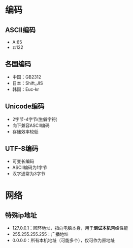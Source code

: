 # 编码
## ASCII编码 
- A:65
- z:122
## 各国编码
- 中国：GB2312
- 日本：Shift_JIS
- 韩国：Euc-kr
## Unicode编码
- 2字节-4字节(生僻字符)
- 向下兼容ASCII编码
- 存储效率较低
## UTF-8编码
- 可变长编码
- ASCII编码为1字节
- 汉字通常为3字节

# 网络
## 特殊ip地址
- 127.0.0.1：回环地址，指向电脑本身，用于**测试本机**网络性能
- 255.255.255.255：广播地址
- 0.0.0.0：所有本机地址（可能多个），仅可作为原地址
